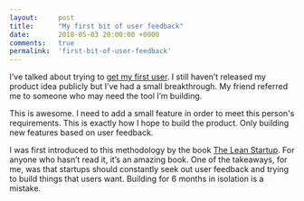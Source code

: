 ```yaml
---
layout:     post
title:      "My first bit of user feedback"
date:       2018-05-03 20:00:00 +0000
comments:   true
permalink:  'first-bit-of-user-feedback'
---
```


I’ve talked about trying to [get my first user](http://tomkadwill.com/getting-my-first-user). I still haven’t released my product idea publicly but I’ve had a small breakthrough. My friend referred me to someone who may need the tool I’m building.

This is awesome. I need to add a small feature in order to meet this person's requirements. This is exactly how I hope to build the product. Only building new features based on user feedback.

I was first introduced to this methodology by the book [The Lean Startup](https://www.amazon.co.uk/gp/product/0670921602/ref=as_li_qf_asin_il_tl?ie=UTF8&tag=kadwill-21&creative=6738&linkCode=as2&creativeASIN=0670921602&linkId=8871c8bef633b1c7ae1321c0f322fce6). For anyone who hasn’t read it, it’s an amazing book. One of the takeaways, for me, was that startups should constantly seek out user feedback and trying to build things that users want. Building for 6 months in isolation is a mistake.
